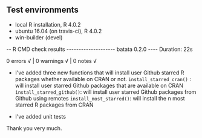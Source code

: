 ## Test environments
* local R installation, R 4.0.2
* ubuntu 16.04 (on travis-ci), R 4.0.2
* win-builder (devel)

  

-- R CMD check results -------------------- batata 0.2.0 ----
Duration: 22s

0 errors √ | 0 warnings √ | 0 notes √


* I've added three new functions that will install user Github starred R packages 
whether available on CRAN or not. 
 `install_starred_cran()` : will install user starred Github packages that are available on CRAN
 `install_starred_github()`: will install user starred Github packages from Github using remotes
 `install_most_starred()`: will install the n most starred R packages from CRAN

* I've added unit tests 


Thank you very much. 
